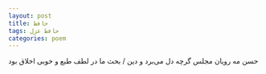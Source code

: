 ```yaml
---
layout: post
title: حافظ
tags: حافظ غزل
categories: poem
---
```


حسن مه رویان مجلس گرچه دل می‌برد و دین / بحث ما در لطف طبع و خوبی اخلاق بود